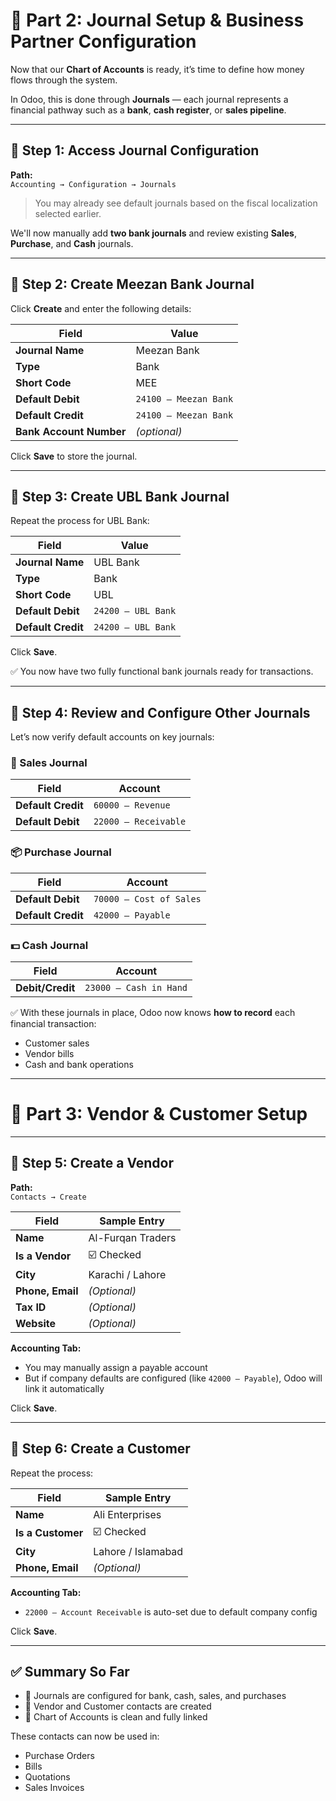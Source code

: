 # 🧾 Part 2: Journal Setup & Business Partner Configuration

Now that our **Chart of Accounts** is ready, it’s time to define how money flows through the system.

In Odoo, this is done through **Journals** — each journal represents a financial pathway such as a **bank**, **cash register**, or **sales pipeline**.

---

## 🔹 Step 1: Access Journal Configuration

**Path:**  
`Accounting → Configuration → Journals`

> You may already see default journals based on the fiscal localization selected earlier.

We'll now manually add **two bank journals** and review existing **Sales**, **Purchase**, and **Cash** journals.

---

## 🔹 Step 2: Create Meezan Bank Journal

Click **Create** and enter the following details:

| Field                   | Value                  |
|------------------------|------------------------|
| **Journal Name**       | Meezan Bank            |
| **Type**               | Bank                   |
| **Short Code**         | MEE                    |
| **Default Debit**      | `24100 – Meezan Bank`  |
| **Default Credit**     | `24100 – Meezan Bank`  |
| **Bank Account Number**| _(optional)_           |

Click **Save** to store the journal.

---

## 🔹 Step 3: Create UBL Bank Journal

Repeat the process for UBL Bank:

| Field                   | Value                 |
|------------------------|-----------------------|
| **Journal Name**       | UBL Bank              |
| **Type**               | Bank                  |
| **Short Code**         | UBL                   |
| **Default Debit**      | `24200 – UBL Bank`    |
| **Default Credit**     | `24200 – UBL Bank`    |

Click **Save**.

✅ You now have two fully functional bank journals ready for transactions.

---

## 🔹 Step 4: Review and Configure Other Journals

Let’s now verify default accounts on key journals:

### 🧾 Sales Journal

| Field                 | Account                |
|----------------------|------------------------|
| **Default Credit**   | `60000 – Revenue`      |
| **Default Debit**    | `22000 – Receivable`   |

### 📦 Purchase Journal

| Field                 | Account                |
|----------------------|------------------------|
| **Default Debit**    | `70000 – Cost of Sales`|
| **Default Credit**   | `42000 – Payable`      |

### 💵 Cash Journal

| Field                 | Account                |
|----------------------|------------------------|
| **Debit/Credit**     | `23000 – Cash in Hand` |

✅ With these journals in place, Odoo now knows **how to record** each financial transaction:
- Customer sales  
- Vendor bills  
- Cash and bank operations

---

# 🧍 Part 3: Vendor & Customer Setup

---

## 🔹 Step 5: Create a Vendor

**Path:**  
`Contacts → Create`

| Field                 | Sample Entry              |
|----------------------|---------------------------|
| **Name**             | Al-Furqan Traders         |
| **Is a Vendor**      | ☑️ Checked                |
| **City**             | Karachi / Lahore          |
| **Phone, Email**     | _(Optional)_              |
| **Tax ID**           | _(Optional)_              |
| **Website**          | _(Optional)_              |

**Accounting Tab:**
- You may manually assign a payable account
- But if company defaults are configured (like `42000 – Payable`), Odoo will link it automatically

Click **Save**.

---

## 🔹 Step 6: Create a Customer

Repeat the process:

| Field                 | Sample Entry              |
|----------------------|---------------------------|
| **Name**             | Ali Enterprises           |
| **Is a Customer**    | ☑️ Checked                |
| **City**             | Lahore / Islamabad        |
| **Phone, Email**     | _(Optional)_              |

**Accounting Tab:**
- `22000 – Account Receivable` is auto-set due to default company config

Click **Save**.

---

## ✅ Summary So Far

- 🏦 Journals are configured for bank, cash, sales, and purchases  
- 👥 Vendor and Customer contacts are created  
- 📒 Chart of Accounts is clean and fully linked

These contacts can now be used in:
- Purchase Orders  
- Bills  
- Quotations  
- Sales Invoices
